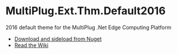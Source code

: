 # MultiPlug.Ext.Thm.Default2016
2016 default theme for the MultiPlug .Net Edge Computing Platform

* [Download and sideload from Nuget](https://www.nuget.org/packages/MultiPlug.Ext.Thm.Default2016/)
* [Read the Wiki](https://github.com/British-Systems/MultiPlug.Ext.Thm.Default2016/wiki)

